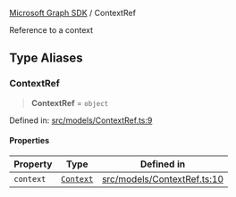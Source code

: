 [Microsoft Graph SDK](README.md) / ContextRef

Reference to a context

## Type Aliases

### ContextRef

> **ContextRef** = `object`

Defined in: [src/models/ContextRef.ts:9](https://github.com/Future-Secure-AI/microsoft-graph/blob/main/src/models/ContextRef.ts#L9)

#### Properties

| Property | Type | Defined in |
| ------ | ------ | ------ |
| <a id="context"></a> `context` | [`Context`](Context-1.md#context) | [src/models/ContextRef.ts:10](https://github.com/Future-Secure-AI/microsoft-graph/blob/main/src/models/ContextRef.ts#L10) |
